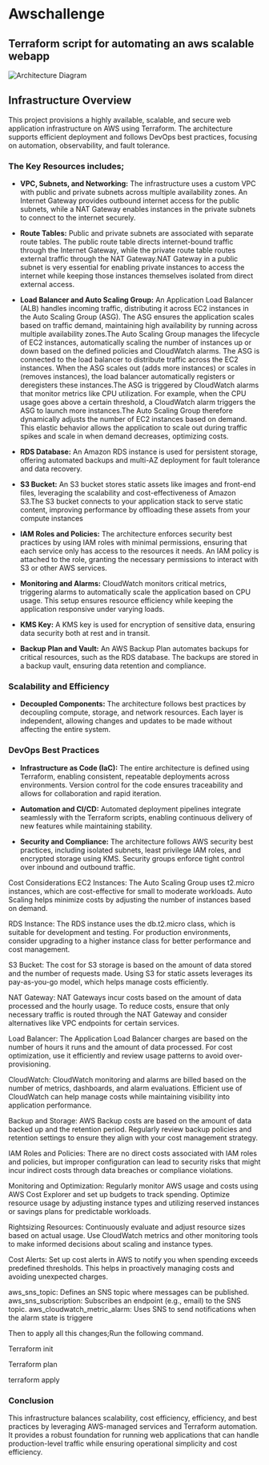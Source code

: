 # Awschallenge
Terraform script for automating  an aws scalable webapp
---
![Architecture Diagram](https://github.com/user-attachments/assets/c25e271b-9f58-4afd-9025-adff2e5b554e)


## Infrastructure Overview

This project provisions a highly available, scalable, and secure web application infrastructure on AWS using Terraform. The architecture supports efficient deployment and follows DevOps best practices, focusing on automation, observability, and fault tolerance.

### The Key Resources includes;

- **VPC, Subnets, and Networking:**
  The infrastructure uses a custom VPC with public and private subnets across multiple availability zones. An Internet Gateway provides outbound internet access for the public subnets, while a NAT Gateway enables instances in the private subnets to connect to the internet securely.

- **Route Tables:**
  Public and private subnets are associated with separate route tables. The public route table directs internet-bound traffic through the Internet Gateway, while the private route table routes external traffic through the NAT Gateway.NAT Gateway in a public subnet is very essential for enabling private instances to access the internet while keeping those instances themselves isolated from direct external access.

- **Load Balancer and Auto Scaling Group:**
  An Application Load Balancer (ALB) handles incoming traffic, distributing it across EC2 instances in the Auto Scaling Group (ASG). The ASG ensures the application scales based on traffic demand, maintaining high availability by running across multiple availability zones.The Auto Scaling Group manages the lifecycle of EC2 instances, automatically scaling the number of instances up or down based on the defined policies and CloudWatch alarms. The ASG is connected to the load balancer to distribute traffic across the EC2 instances. When the ASG scales out (adds more instances) or scales in (removes instances), the load balancer automatically registers or deregisters these instances.The ASG is triggered by CloudWatch alarms that monitor metrics like CPU utilization. For example, when the CPU usage goes above a certain threshold, a CloudWatch alarm triggers the ASG to launch more instances.The Auto Scaling Group therefore  dynamically adjusts the number of EC2 instances based on demand. This elastic behavior allows the application to scale out during traffic spikes and scale in when demand decreases, optimizing costs.


- **RDS Database:**
  An Amazon RDS instance is used for persistent storage, offering automated backups and multi-AZ deployment for fault tolerance and data recovery.

- **S3 Bucket:**
  An S3 bucket stores static assets like images and front-end files, leveraging the scalability and cost-effectiveness of Amazon S3.The S3 bucket connects to your application stack to serve static content, improving performance by offloading these assets from your compute instances

- **IAM Roles and Policies:**
  The architecture enforces security best practices by using IAM roles with minimal permissions, ensuring that each service only has access to the resources it needs. An IAM policy is attached to the role, granting the necessary permissions to interact with S3 or other AWS services.

- **Monitoring and Alarms:**
  CloudWatch monitors critical metrics, triggering alarms to automatically scale the application based on CPU usage. This setup ensures resource efficiency while keeping the application responsive under varying loads.

- **KMS Key:**
  A KMS key is used for encryption of sensitive data, ensuring data security both at rest and in transit.

- **Backup Plan and Vault:**
  An AWS Backup Plan automates backups for critical resources, such as the RDS database. The backups are stored in a backup vault, ensuring data retention and compliance.

### Scalability and Efficiency

- **Decoupled Components:**
  The architecture follows best practices by decoupling compute, storage, and network resources. Each layer is independent, allowing changes and updates to be made without affecting the entire system.

### DevOps Best Practices

- **Infrastructure as Code (IaC):**
  The entire architecture is defined using Terraform, enabling consistent, repeatable deployments across environments. Version control for the code ensures traceability and allows for collaboration and rapid iteration.

- **Automation and CI/CD:**
  Automated deployment pipelines integrate seamlessly with the Terraform scripts, enabling continuous delivery of new features while maintaining stability.

- **Security and Compliance:**
  The architecture follows AWS security best practices, including isolated subnets, least privilege IAM roles, and encrypted storage using KMS. Security groups enforce tight control over inbound and outbound traffic.

Cost Considerations
EC2 Instances:
The Auto Scaling Group uses t2.micro instances, which are cost-effective for small to moderate workloads. Auto Scaling helps minimize costs by adjusting the number of instances based on demand.

RDS Instance:
The RDS instance uses the db.t2.micro class, which is suitable for development and testing. For production environments, consider upgrading to a higher instance class for better performance and cost management.

S3 Bucket:
The cost for S3 storage is based on the amount of data stored and the number of requests made. Using S3 for static assets leverages its pay-as-you-go model, which helps manage costs efficiently.

NAT Gateway:
NAT Gateways incur costs based on the amount of data processed and the hourly usage. To reduce costs, ensure that only necessary traffic is routed through the NAT Gateway and consider alternatives like VPC endpoints for certain services.

Load Balancer:
The Application Load Balancer charges are based on the number of hours it runs and the amount of data processed. For cost optimization, use it efficiently and review usage patterns to avoid over-provisioning.

CloudWatch:
CloudWatch monitoring and alarms are billed based on the number of metrics, dashboards, and alarm evaluations. Efficient use of CloudWatch can help manage costs while maintaining visibility into application performance.

Backup and Storage:
AWS Backup costs are based on the amount of data backed up and the retention period. Regularly review backup policies and retention settings to ensure they align with your cost management strategy.

IAM Roles and Policies:
There are no direct costs associated with IAM roles and policies, but improper configuration can lead to security risks that might incur indirect costs through data breaches or compliance violations.

Monitoring and Optimization:
Regularly monitor AWS usage and costs using AWS Cost Explorer and set up budgets to track spending. Optimize resource usage by adjusting instance types and utilizing reserved instances or savings plans for predictable workloads.

Rightsizing Resources:
Continuously evaluate and adjust resource sizes based on actual usage. Use CloudWatch metrics and other monitoring tools to make informed decisions about scaling and instance types.

Cost Alerts:
Set up cost alerts in AWS to notify you when spending exceeds predefined thresholds. This helps in proactively managing costs and avoiding unexpected charges.

aws_sns_topic: Defines an SNS topic where messages can be published.
aws_sns_subscription: Subscribes an endpoint (e.g., email) to the SNS topic.
aws_cloudwatch_metric_alarm: Uses SNS to send notifications when the alarm state is triggere

Then to apply all this changes;Run the following command.

Terraform init

Terraform plan

terraform apply 



### Conclusion

This infrastructure balances scalability, cost efficiency, efficiency, and best practices by leveraging AWS-managed services and Terraform automation. It provides a robust foundation for running web applications that can handle production-level traffic while ensuring operational simplicity and cost efficiency.


